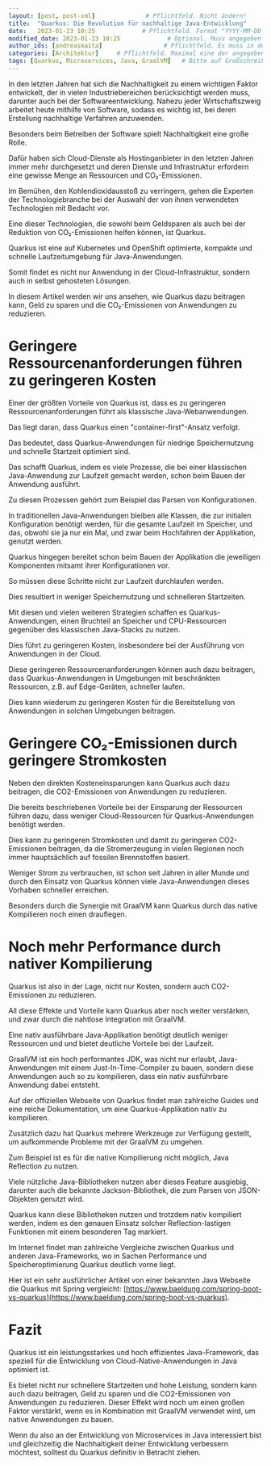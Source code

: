 ```yaml
---
layout: [post, post-xml]              # Pflichtfeld. Nicht ändern!
title:  "Quarkus: Die Revolution für nachhaltige Java-Entwicklung"         # Pflichtfeld. Bitte einen Titel für den Blog Post angeben.
date:   2023-01-23 10:25             # Pflichtfeld. Format "YYYY-MM-DD HH:MM". Muss für Veröffentlichung in der Vergangenheit liegen. (Für Preview egal)
modified_date: 2023-01-23 10:25             # Optional. Muss angegeben werden, wenn eine bestehende Datei geändert wird.
author_ids: [andreasmaita]                 # Pflichtfeld. Es muss in der "authors.yml" einen Eintrag mit diesen Namen geben.
categories: [Architektur]     # Pflichtfeld. Maximal eine der angegebenen Kategorien verwenden.
tags: [Quarkus, Microservices, Java, GraalVM]   # Bitte auf Großschreibung achten.
---
```


In den letzten Jahren hat sich die Nachhaltigkeit zu einem wichtigen Faktor entwickelt, der in vielen Industriebereichen berücksichtigt werden muss, darunter auch bei der Softwareentwicklung. Nahezu jeder Wirtschaftszweig arbeitet heute mithilfe von Software, sodass es wichtig ist, bei deren Erstellung nachhaltige Verfahren anzuwenden.

Besonders beim Betreiben der Software spielt Nachhaltigkeit eine große Rolle. 

Dafür haben sich Cloud-Dienste als Hostinganbieter in den letzten Jahren immer mehr durchgesetzt und deren Dienste und Infrastruktur erfordern eine gewisse Menge an Ressourcen und CO₂-Emissionen. 

Im Bemühen, den Kohlendioxidausstoß zu verringern, gehen die Experten der Technologiebranche bei der Auswahl der von ihnen verwendeten Technologien mit Bedacht vor.

Eine dieser Technologien, die sowohl beim Geldsparen als auch bei der Reduktion von CO₂-Emissionen helfen können, ist Quarkus. 

Quarkus ist eine auf Kubernetes und OpenShift optimierte, kompakte und schnelle Laufzeitumgebung für Java-Anwendungen. 

Somit findet es nicht nur Anwendung in der Cloud-Infrastruktur, sondern auch in selbst gehosteten Lösungen. 

In diesem Artikel werden wir uns ansehen, wie Quarkus dazu beitragen kann, Geld zu sparen und die CO₂-Emissionen von Anwendungen zu reduzieren.

# Geringere Ressourcenanforderungen führen zu geringeren Kosten
Einer der größten Vorteile von Quarkus ist, dass es zu geringeren Ressourcenanforderungen führt als klassische Java-Webanwendungen. 

Das liegt daran, dass Quarkus einen "container-first"-Ansatz verfolgt. 

Das bedeutet, dass Quarkus-Anwendungen für niedrige Speichernutzung und schnelle Startzeit optimiert sind.

Das schafft Quarkus, indem es viele Prozesse, die bei einer klassischen Java-Anwendung zur Laufzeit gemacht werden, schon beim Bauen der Anwendung ausführt.

Zu diesen Prozessen gehört zum Beispiel das Parsen von Konfigurationen. 

In traditionellen Java-Anwendungen bleiben alle Klassen, die zur initialen Konfiguration benötigt werden, für die gesamte Laufzeit im Speicher, und das, obwohl sie ja nur ein Mal, und zwar beim Hochfahren der Applikation, genutzt werden.

Quarkus hingegen bereitet schon beim Bauen der Applikation die jeweiligen Komponenten mitsamt ihrer Konfigurationen vor. 

So müssen diese Schritte nicht zur Laufzeit durchlaufen werden. 

Dies resultiert in weniger Speichernutzung und schnelleren Startzeiten.

Mit diesen und vielen weiteren Strategien schaffen es Quarkus-Anwendungen, einen Bruchteil an Speicher und CPU-Ressourcen gegenüber des klassischen Java-Stacks zu nutzen.

Dies führt zu geringeren Kosten, insbesondere bei der Ausführung von Anwendungen in der Cloud.

Diese geringeren Ressourcenanforderungen können auch dazu beitragen, dass Quarkus-Anwendungen in Umgebungen mit beschränkten Ressourcen, z.B. auf Edge-Geräten, schneller laufen.

Dies kann wiederum zu geringeren Kosten für die Bereitstellung von Anwendungen in solchen Umgebungen beitragen.

# Geringere CO₂-Emissionen durch geringere Stromkosten
Neben den direkten Kosteneinsparungen kann Quarkus auch dazu beitragen, die CO2-Emissionen von Anwendungen zu reduzieren.

Die bereits beschriebenen Vorteile bei der Einsparung der Ressourcen führen dazu, dass weniger Cloud-Ressourcen für Quarkus-Anwendungen benötigt werden. 

Dies kann zu geringeren Stromkosten und damit zu geringeren CO2-Emissionen beitragen, da die Stromerzeugung in vielen Regionen noch immer hauptsächlich auf fossilen Brennstoffen basiert.

Weniger Strom zu verbrauchen, ist schon seit Jahren in aller Munde und durch den Einsatz von Quarkus können viele Java-Anwendungen dieses Vorhaben schneller erreichen. 

Besonders durch die Synergie mit GraalVM kann Quarkus durch das native Kompilieren noch einen drauflegen.

# Noch mehr Performance durch nativer Kompilierung
Quarkus ist also in der Lage, nicht nur Kosten, sondern auch CO2-Emissionen zu reduzieren. 

All diese Effekte und Vorteile kann Quarkus aber noch weiter verstärken, und zwar durch die nahtlose Integration mit GraalVM. 

Eine nativ ausführbare Java-Applikation benötigt deutlich weniger Ressourcen und und bietet deutliche Vorteile bei der Laufzeit.

GraalVM ist ein hoch performantes JDK, was nicht nur erlaubt, Java-Anwendungen mit einem Just-In-Time-Compiler zu bauen, sondern diese Anwendungen auch so zu kompilieren, dass ein nativ ausführbare Anwendung dabei entsteht.

Auf der offiziellen Webseite von Quarkus findet man zahlreiche Guides und eine reiche Dokumentation, um eine Quarkus-Applikation nativ zu kompilieren. 

Zusätzlich dazu hat Quarkus mehrere Werkzeuge zur Verfügung gestellt, um aufkommende Probleme mit der GraalVM zu umgehen.

Zum Beispiel ist es für die native Kompilierung nicht möglich, Java Reflection zu nutzen. 

Viele nützliche Java-Bibliotheken nutzen aber dieses Feature ausgiebig, darunter auch die bekannte Jackson-Bibliothek, die zum Parsen von JSON-Objekten genutzt wird. 

Quarkus kann diese Bibliotheken nutzen und trotzdem nativ kompiliert werden, indem es den genauen Einsatz solcher Reflection-lastigen Funktionen mit einem besonderen Tag markiert.

Im Internet findet man zahlreiche Vergleiche zwischen Quarkus und anderen Java-Frameworks, wo in Sachen Performance und Speicheroptimierung Quarkus deutlich vorne liegt. 

Hier ist ein sehr ausführlicher Artikel von einer bekannten Java Webseite die Quarkus mit Spring vergleicht: [https://www.baeldung.com/spring-boot-vs-quarkus](https://www.baeldung.com/spring-boot-vs-quarkus).

# Fazit
Quarkus ist ein leistungsstarkes und hoch effizientes Java-Framework, das speziell für die Entwicklung von Cloud-Native-Anwendungen in Java optimiert ist. 

Es bietet nicht nur schnellere Startzeiten und hohe Leistung, sondern kann auch dazu beitragen, Geld zu sparen und die CO2-Emissionen von Anwendungen zu reduzieren. Dieser Effekt wird noch um einen großen Faktor verstärkt, wenn es in Kombination mit GraalVM verwendet wird, um native Anwendungen zu bauen. 

Wenn du also an der Entwicklung von Microservices in Java interessiert bist und gleichzeitig die Nachhaltigkeit deiner Entwicklung verbessern möchtest, solltest du Quarkus definitiv in Betracht ziehen.